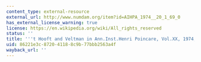 ```yaml
---
content_type: external-resource
external_url: http://www.numdam.org/item?id=AIHPA_1974__20_1_69_0
has_external_license_warning: true
license: https://en.wikipedia.org/wiki/All_rights_reserved
status: ''
title: '''t Hooft and Veltman in Ann.Inst.Henri Poincare, Vol.XX, 1974, pg.69'
uid: 86221e3c-8720-4118-8c9b-77bbb2563a4f
wayback_url: ''
---
```

